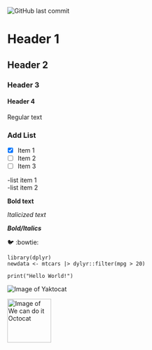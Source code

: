 ![GitHub last commit](https://img.shields.io/github/last-commit/cfnickels/skills-communicate-using-markdown)

# Header 1
## Header 2
### Header 3
#### Header 4

Regular text

### Add List
- [x] Item 1
- [ ] Item 2
- [ ] Item 3

-list item 1  
-list item 2

**Bold text**

*Italicized text*

***Bold/Italics***

🐦 :bowtie:

```
library(dplyr)
newdata <- mtcars |> dylyr::filter(mpg > 20)

print("Hello World!")
```

![Image of Yaktocat](https://octodex.github.com/images/yaktocat.png)
<!--- different sized image here --->
<img src="https://octodex.github.com/images/mona-the-rivetertocat.png" alt="Image of We can do it Octocat" width="100" height="100">

<!--- your text here as a comment --->
